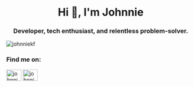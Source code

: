 <h1 align="center">Hi 👋, I'm Johnnie</h1>
<h3 align="center">Developer, tech enthusiast, and relentless problem-solver.</h3>

<p align="left"> <img src="https://komarev.com/ghpvc/?username=johnniekf&label=Profile%20views&color=0e75b6&style=flat" alt="johnniekf" /> </p>

<h3 align="left">Find me on:</h3>
<p align="left">
<a href="https://linkedin.com/in/johnnie-kf" target="blank"><img align="center" src="https://raw.githubusercontent.com/rahuldkjain/github-profile-readme-generator/master/src/images/icons/Social/linked-in-alt.svg" alt="johnnie-kf" height="30" width="40" /></a>
<a href="https://www.leetcode.com/johnniekf" target="blank"><img align="center" src="https://raw.githubusercontent.com/rahuldkjain/github-profile-readme-generator/master/src/images/icons/Social/leet-code.svg" alt="johnniekf" height="30" width="40" /></a>
</p>
